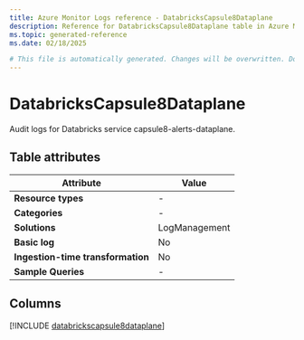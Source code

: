 ```yaml
---
title: Azure Monitor Logs reference - DatabricksCapsule8Dataplane
description: Reference for DatabricksCapsule8Dataplane table in Azure Monitor Logs.
ms.topic: generated-reference
ms.date: 02/18/2025

# This file is automatically generated. Changes will be overwritten. Do not change this file directly.
---
```


# DatabricksCapsule8Dataplane

Audit logs for Databricks service capsule8-alerts-dataplane.


## Table attributes

|Attribute|Value|
|---|---|
|**Resource types**|-|
|**Categories**|-|
|**Solutions**| LogManagement|
|**Basic log**|No|
|**Ingestion-time transformation**|No|
|**Sample Queries**|-|



## Columns
  
[!INCLUDE [databrickscapsule8dataplane](~/reusable-content/ce-skilling/azure/includes/azure-monitor/reference/tables/databrickscapsule8dataplane-include.md)]
